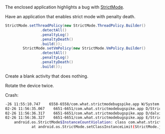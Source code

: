 The enclosed application highlights a bug with [StrictMode](http://developer.android.com/reference/android/os/StrictMode.html).

Have an application that enables strict mode with penalty death.

```java
StrictMode.setThreadPolicy(new StrictMode.ThreadPolicy.Builder()
                .detectAll()
                .penaltyLog()
                .penaltyDeath()
                .build());
        StrictMode.setVmPolicy(new StrictMode.VmPolicy.Builder()
                .detectAll()
                .penaltyLog()
                .penaltyDeath()
                .build());
```
                
Create a blank activity that does nothing.
                
Rotate the device twice.
                
Crash:

```bash
-26 11:55:10.747    6558-6558/com.what.strictmodebugspike.app W/System.err﹕ StrictMode VmPolicy violation with POLICY_DEATH; shutting down.
02-26 11:56:35.067    6651-6651/com.what.strictmodebugspike.app D/StrictModeFail﹕ Rotate the device twice I will crash.
02-26 11:56:36.317    6651-6651/com.what.strictmodebugspike.app D/dalvikvm﹕ GC_EXPLICIT freed 124K, 3% free 7693K/7884K, paused 2ms+2ms, total 59ms
02-26 11:56:36.327    6651-6651/com.what.strictmodebugspike.app E/StrictMode﹕ class com.what.strictmodebugspike.app.MainActivity; instances=2; limit=1
    android.os.StrictMode$InstanceCountViolation: class com.what.strictmodebugspike.app.MainActivity; instances=2; limit=1
            at android.os.StrictMode.setClassInstanceLimit(StrictMode.java:1)
```

